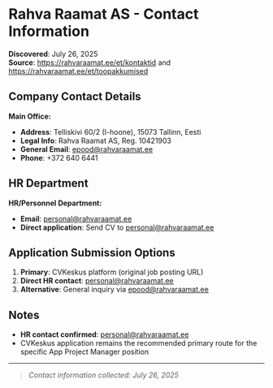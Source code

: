 # Rahva Raamat AS - Contact Information

**Discovered**: July 26, 2025  
**Source**: <https://rahvaraamat.ee/et/kontaktid> and <https://rahvaraamat.ee/et/toopakkumised>

## Company Contact Details

**Main Office:**

- **Address**: Telliskivi 60/2 (I-hoone), 15073 Tallinn, Eesti
- **Legal Info**: Rahva Raamat AS, Reg. 10421903
- **General Email**: <epood@rahvaraamat.ee>
- **Phone**: +372 640 6441

## HR Department

**HR/Personnel Department:**

- **Email**: <personal@rahvaraamat.ee>
- **Direct application**: Send CV to <personal@rahvaraamat.ee>

## Application Submission Options

1. **Primary**: CVKeskus platform (original job posting URL)
2. **Direct HR contact**: <personal@rahvaraamat.ee>
3. **Alternative**: General inquiry via <epood@rahvaraamat.ee>

## Notes

- **HR contact confirmed**: <personal@rahvaraamat.ee>
- CVKeskus application remains the recommended primary route for the specific App Project Manager position

---
> *Contact information collected: July 26, 2025*

